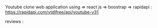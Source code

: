 Youtube clone web application using 
=> react js
=> boostrap
=> rapidapi : https://rapidapi.com/ytdlfree/api/youtube-v31


reviews :


